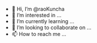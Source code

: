 - 👋 Hi, I’m @raoKuncha
- 👀 I’m interested in ...
- 🌱 I’m currently learning ...
- 💞️ I’m looking to collaborate on ...
- 📫 How to reach me ...

<!---
raoKuncha/raoKuncha is a ✨ special ✨ repository because its `README.md` (this file) appears on your GitHub profile.
You can click the Preview link to take a look at your changes.
--->
